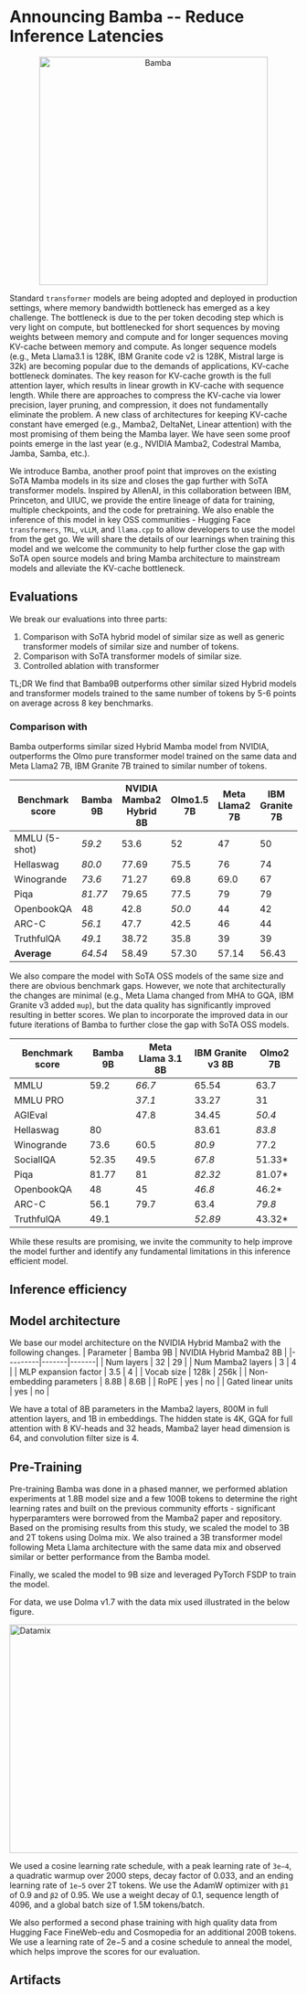 # Announcing Bamba -- Reduce Inference Latencies

<div style="text-align: center;">
  <img src="https://github.com/foundation-model-stack/bamba/blob/main/bamba.jpeg" alt="Bamba" width="400" height="400">
</div>

Standard `transformer` models are being adopted and deployed in production settings, where memory bandwidth bottleneck has emerged as a key challenge. The bottleneck is due to the per token decoding step which is very light on compute, but bottlenecked for short sequences by moving weights between memory and compute and for longer sequences moving KV-cache between memory and compute. As longer sequence models (e.g., Meta Llama3.1 is 128K, IBM Granite code v2 is 128K, Mistral large is 32k) are becoming popular due to the demands of applications, KV-cache bottleneck dominates. The key reason for KV-cache growth is the full attention layer, which results in linear growth in KV-cache with sequence length. While there are approaches to compress the KV-cache via lower precision, layer pruning, and compression, it does not fundamentally eliminate the problem. A new class of architectures for keeping KV-cache constant have emerged (e.g., Mamba2, DeltaNet, Linear attention) with the most promising of them being the Mamba layer. We have seen some proof points emerge in the last year (e.g., NVIDIA Mamba2, Codestral Mamba, Jamba, Samba, etc.).

We introduce Bamba, another proof point that improves on the existing SoTA Mamba models in its size and closes the gap further with SoTA transformer models. Inspired by AllenAI, in this collaboration between IBM, Princeton, and UIUC, we provide the entire lineage of data for training, multiple checkpoints, and the code for pretraining. We also enable the inference of this model in key OSS communities - Hugging Face `transformers`, `TRL`, `vLLM`, and `llama.cpp` to allow developers to use the model from the get go. We will share the details of our learnings when training this model and we welcome the community to help further close the gap with SoTA open source models and bring Mamba architecture to mainstream models and alleviate the KV-cache bottleneck.

## Evaluations

We break our evaluations into three parts:
1. Comparison with SoTA hybrid model of similar size as well as generic transformer models of similar size and number of tokens.
2. Comparison with SoTA transformer models of similar size.
3. Controlled ablation with transformer

TL;DR
We find that Bamba9B outperforms other similar sized Hybrid models and transformer models trained to the same number of tokens by 5-6 points on average across 8 key benchmarks. 
### Comparison with
Bamba outperforms similar sized Hybrid Mamba model from NVIDIA, outperforms the Olmo pure transformer model trained on the same data and Meta Llama2 7B, IBM Granite 7B trained to similar number of tokens.

| Benchmark score | Bamba 9B | NVIDIA Mamba2 Hybrid 8B | Olmo1.5 7B | Meta Llama2 7B | IBM Granite 7B |
|-----------------|----------|-------------------------|------------|----------------|----------------|
| MMLU (5-shot)   | _59.2_   | 53.6                   | 52         | 47             | 50             |
| Hellaswag       | _80.0_   | 77.69                  | 75.5       | 76             | 74             |
| Winogrande      | _73.6_   | 71.27                  | 69.8       | 69.0           | 67             |
| Piqa            | _81.77_  | 79.65                  | 77.5       | 79             | 79             |
| OpenbookQA      | 48       | 42.8                   | _50.0_     | 44             | 42             |
| ARC-C           | _56.1_   | 47.7                   | 42.5       | 46             | 44             |
| TruthfulQA      | _49.1_   | 38.72                  | 35.8       | 39             | 39             |
| **Average**     | _64.54_    | 58.49                  | 57.30      | 57.14          | 56.43          |


We also compare the model with SoTA OSS models of the same size and there are obvious benchmark gaps. However, we note that architecturally the changes are minimal (e.g., Meta Llama changed from MHA to GQA, IBM Granite v3 added `mup`), but the data quality has significantly improved resulting in better scores. We plan to incorporate the improved data in our future iterations of Bamba to further close the gap with SoTA OSS models.

| Benchmark score | Bamba 9B | Meta Llama 3.1 8B | IBM Granite v3 8B | Olmo2 7B |
|-----------------|------------------|------------------|------------------|----------|
| MMLU           | 59.2            | _66.7_           | 65.54           | 63.7     |
| MMLU PRO       |                 | _37.1_           | 33.27           | 31       |
| AGIEval        |                 | 47.8            | 34.45           | _50.4_   |
| Hellaswag      | 80              |                  | 83.61           | _83.8_   |
| Winogrande     | 73.6            | 60.5            | _80.9_          | 77.2     |
| SocialIQA      | 52.35           | 49.5            | _67.8_          |   51.33*       |
| Piqa           | 81.77           | 81              | _82.32_         |    81.07*      |
| OpenbookQA     | 48              | 45              | _46.8_          |    46.2*      |
| ARC-C          | 56.1            | 79.7            | 63.4            | _79.8_   |
| TruthfulQA     | 49.1            |                  | _52.89_         |    43.32*      |

While these results are promising, we invite the community to help improve the model further and identify any fundamental limitations in this inference efficient model.

## Inference efficiency


## Model architecture
We base our model architecture on the NVIDIA Hybrid Mamba2 with the following changes.
| Parameter | Bamba 9B | NVIDIA Hybrid Mamba2 8B |
|---------|-------|-------|
| Num layers | 32 | 29 |
| Num Mamba2 layers | 3 | 4 |
| MLP expansion factor | 3.5 | 4 |
| Vocab size | 128k | 256k |
| Non-embedding parameters | 8.8B | 8.6B |
| RoPE | yes | no |
| Gated linear units | yes | no |

We have a total of 8B parameters in the Mamba2 layers, 800M in full attention layers, and 1B in embeddings. The hidden state is 4K, GQA for full attention with 8 KV-heads and 32 heads, Mamba2 layer head dimension is 64, and convolution filter size is 4.

## Pre-Training
Pre-training Bamba was done in a phased manner, we performed ablation experiments at 1.8B model size and a few 100B tokens to determine the right learning rates and built on the previous community efforts - significant hyperparamters were borrowed from the Mamba2 paper and repository. Based on the promising results from this study, we scaled the model to 3B and 2T tokens using Dolma mix. We also trained a 3B transformer model following Meta Llama architecture with the same data mix and observed similar or better performance from the Bamba model.

Finally, we scaled the model to 9B size and leveraged PyTorch FSDP to train the model. 

For data, we use Dolma v1.7 with the data mix used illustrated in the below figure.

<img src="https://github.com/user-attachments/assets/0bc03608-fc3d-4886-b746-9839c52261d5" alt="Datamix" width="600" height="400">

We used a cosine learning rate schedule, with a peak learning rate of `3e−4`, a quadratic warmup over 2000 steps, decay factor of 0.033, and an ending learning rate of `1e−5` over 2T tokens. We use the AdamW optimizer with `β1` of 0.9 and `β2` of 0.95. We use a weight decay of 0.1, sequence length of 4096, and a global batch size of 1.5M tokens/batch.

We also performed a second phase training with high quality data from Hugging Face FineWeb-edu and Cosmopedia for an additional 200B tokens. We use a learning rate of 2e−5 and a cosine schedule to anneal the model, which helps improve the scores for our evaluation.


## Artifacts

